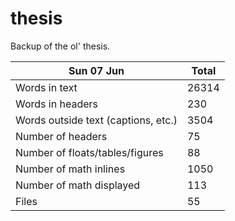 thesis
======
Backup of the ol' thesis.

Sun 07 Jun | Total
---|---
Words in text| 26314
Words in headers| 230
Words outside text (captions, etc.)| 3504
Number of headers| 75
Number of floats/tables/figures| 88
Number of math inlines| 1050
Number of math displayed| 113
Files| 55

